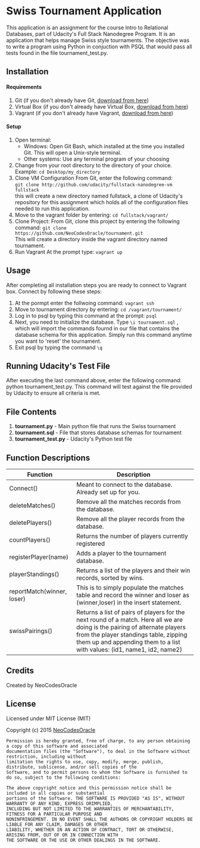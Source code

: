 Swiss Tournament Application
============================
This application is an assignment for the course Intro to Relational Databases, part of Udacity's Full Stack Nanodegree Program. It is an application that helps manage Swiss style tournaments. The objective was to write a program using Python in conjuction with PSQL that would pass all tests found in the file tournament_test.py.

Installation
------------

#### Requirements
1. Git (if you don't already have Git, [download from here](http://git-scm.com/downloads))
2. Virtual Box (if you don't already have Virtual Box, [download from here](https://www.virtualbox.org/wiki/Downloads))
3. Vagrant (if you don't already have Vagrant, [download from here](https://www.vagrantup.com/downloads))

#### Setup

1. Open terminal:
    * Windows: 
    Open Git Bash, which installed at the time you installed Git. This will open a Unix-style terminal.
    * Other systems: 
    Use any terminal program of your choosing
2. Change from your root directory to the directory of your choice.   
Example: `cd Desktop/my_directory`
3. Clone VM Configuration
From Git, enter the following command:      
`git clone http://github.com/udacity/fullstack-nanodegree-vm fullstack`    
this will create a new directory named fullstack, a clone of Udacity's repository for this assignment which holds all of the configuration files needed to run this application.
4. Move to the vagrant folder by entering: `cd fullstack/vagrant/`
5. Clone Project: From Git, clone this project by entering the following command:
`git clone https://github.com/NeoCodesOracle/tournament.git`          
This will create a directory inside the vagrant directory named tournament.
6. Run Vagrant 
At the prompt type: `vagrant up`

Usage
-----

After completing all installation steps you are ready to connect to Vagrant box. Connect by following these steps:

1. At the pormpt enter the follwoing command: `vagrant ssh`
2. Move to tournament directory by entering: `cd /vagrant/tournament/`
3. Log in to psql by typing this command at the prompt: `psql`
4. Next, you need to initialize the database. Type `\i tournament.sql` , which will import the commands fournd in our file that contains the database schema for this application. Simply run this command anytime you want to 'reset' the tournament.
5. Exit psql by typing the command `\q`

Running Udacity's Test File
---------------------------

After executing the last command above, enter the following command: python tournament_test.py. This command will test against the file provided by Udacity to ensure all criteria is met.

File Contents
-------------
1. **tournament.py**      - Main python file that runs the Swiss tournament
2. **tournament.sql**     - File that stores database schemas for tournament
3. **tournament_test.py** - Udacity's Python test file

Function Descriptions
---------------------

Function                   | Description
---------------------------|----------------------------------------------------------
Connect()                  | Meant to connect to the database. Already set up for you.
deleteMatches()            | Remove all the matches records from the database.
deletePlayers()            | Remove all the player records from the database.
countPlayers()             | Returns the number of players currently registered
registerPlayer(name)       | Adds a player to the tournament database.
playerStandings()          | Returns a list of the players and their win records, sorted by wins. 
reportMatch(winner, loser) | This is to simply populate the matches table and record the winner and loser as (winner,loser) in the insert statement.
swissPairings()            | Returns a list of pairs of players for the next round of a match. Here all we are doing is the pairing of alternate players from the player standings table, zipping them up and appending them to a list with values: (id1, name1, id2, name2)


Credits
-------
Created by NeoCodesOracle

License
-------
Licensed under MIT License (MIT)

Copyright (c) 2015 [NeoCodesOracle](https://github.com/NeoCodesOracle)

    Permission is hereby granted, free of charge, to any person obtaining a copy of this software and associated
    documentation files (the "Software"), to deal in the Software without restriction, including without 
    limitation the rights to use, copy, modify, merge, publish, distribute, sublicense, and/or sell copies of the
    Software, and to permit persons to whom the Software is furnished to do so, subject to the following conditions:

    The above copyright notice and this permission notice shall be included in all copies or substantial 
    portions of the Software. THE SOFTWARE IS PROVIDED "AS IS", WITHOUT WARRANTY OF ANY KIND, EXPRESS ORIMPLIED,
    INCLUDING BUT NOT LIMITED TO THE WARRANTIES OF MERCHANTABILITY, FITNESS FOR A PARTICULAR PURPOSE AND 
    NONINFRINGEMENT. IN NO EVENT SHALL THE AUTHORS OR COPYRIGHT HOLDERS BE LIABLE FOR ANY CLAIM, DAMAGES OR OTHER
    LIABILITY, WHETHER IN AN ACTION OF CONTRACT, TORT OR OTHERWISE, ARISING FROM, OUT OF OR IN CONNECTION WITH
    THE SOFTWARE OR THE USE OR OTHER DEALINGS IN THE SOFTWARE.